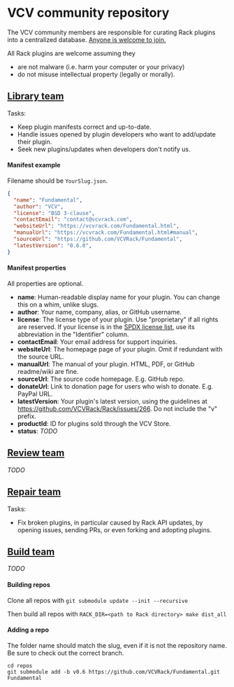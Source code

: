 # VCV community repository

The VCV community members are responsible for curating Rack plugins into a centralized database.
[Anyone is welcome to join.](https://github.com/VCVRack/community/issues/248)

All Rack plugins are welcome assuming they
- are not malware (i.e. harm your computer or your privacy)
- do not misuse intellectual property (legally or morally).


## [Library team](https://github.com/VCVRack/community/issues/352)

Tasks:
- Keep plugin manifests correct and up-to-date.
- Handle issues opened by plugin developers who want to add/update their plugin.
- Seek new plugins/updates when developers don't notify us.

#### Manifest example

Filename should be `YourSlug.json`.

```json
{
  "name": "Fundamental",
  "author": "VCV",
  "license": "BSD 3-clause",
  "contactEmail": "contact@vcvrack.com",
  "websiteUrl": "https://vcvrack.com/Fundamental.html",
  "manualUrl": "https://vcvrack.com/Fundamental.html#manual",
  "sourceUrl": "https://github.com/VCVRack/Fundamental",
  "latestVersion": "0.6.0",
}
```

#### Manifest properties

All properties are optional.

- **name**: Human-readable display name for your plugin. You can change this on a whim, unlike slugs.
- **author**: Your name, company, alias, or GitHub username.
- **license**: The license type of your plugin. Use "proprietary" if all rights are reserved. If your license is in the [SPDX license list](https://spdx.org/licenses/), use its abbreviation in the "Identifier" column.
- **contactEmail**: Your email address for support inquiries.
- **websiteUrl**: The homepage page of your plugin. Omit if redundant with the source URL.
- **manualUrl**: The manual of your plugin. HTML, PDF, or GitHub readme/wiki are fine.
- **sourceUrl**: The source code homepage. E.g. GitHub repo.
- **donateUrl**: Link to donation page for users who wish to donate. E.g. PayPal URL.
- **latestVersion**: Your plugin's latest version, using the guidelines at https://github.com/VCVRack/Rack/issues/266. Do not include the "v" prefix.
- **productId**: ID for plugins sold through the VCV Store.
- **status**: *TODO*


## [Review team](https://github.com/VCVRack/community/issues/354)

*TODO*


## [Repair team](https://github.com/VCVRack/community/issues/269)

Tasks:
- Fix broken plugins, in particular caused by Rack API updates, by opening issues, sending PRs, or even forking and adopting plugins.


## [Build team](https://github.com/VCVRack/community/issues/353)

*TODO*

#### Building repos

Clone all repos with `git submodule update --init --recursive`

Then build all repos with `RACK_DIR=<path to Rack directory> make dist_all`

#### Adding a repo

The folder name should match the slug, even if it is not the repository name.
Be sure to check out the correct branch.

```
cd repos
git submodule add -b v0.6 https://github.com/VCVRack/Fundamental.git Fundamental
```
